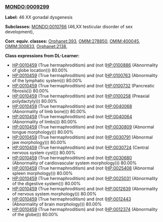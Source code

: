 
### [MONDO:0009299](http://purl.obolibrary.org/obo/MONDO_0009299)
**Label:** 46 XX gonadal dysgenesis

**Subclasses:** [MONDO:0010766](http://purl.obolibrary.org/obo/MONDO_0010766) (46,XX testicular disorder of sex development), 

**Corr. equiv. classes:** [Orphanet:393](http://www.orpha.net/ORDO/Orphanet_393), [OMIM:278850](http://purl.obolibrary.org/obo/OMIM_278850), [OMIM:400045](http://purl.obolibrary.org/obo/OMIM_400045), [OMIM:300833](http://purl.obolibrary.org/obo/OMIM_300833), [Orphanet:2138](http://www.orpha.net/ORDO/Orphanet_2138), 

**Class expressions from DL-Learner:**

- [HP:0010459](http://purl.obolibrary.org/obo/HP_0010459) (True hermaphroditism) and (not ([HP:0100886](http://purl.obolibrary.org/obo/HP_0100886) (Abnormality of globe location))) 80.00%
- [HP:0010459](http://purl.obolibrary.org/obo/HP_0010459) (True hermaphroditism) and (not ([HP:0100763](http://purl.obolibrary.org/obo/HP_0100763) (Abnormality of the lymphatic system))) 80.00%
- [HP:0010459](http://purl.obolibrary.org/obo/HP_0010459) (True hermaphroditism) and (not ([HP:0100732](http://purl.obolibrary.org/obo/HP_0100732) (Pancreatic fibrosis))) 80.00%
- [HP:0010459](http://purl.obolibrary.org/obo/HP_0010459) (True hermaphroditism) and (not ([HP:0100258](http://purl.obolibrary.org/obo/HP_0100258) (Preaxial polydactyly))) 80.00%
- [HP:0010459](http://purl.obolibrary.org/obo/HP_0010459) (True hermaphroditism) and (not ([HP:0040068](http://purl.obolibrary.org/obo/HP_0040068) (Abnormality of limb bone))) 80.00%
- [HP:0010459](http://purl.obolibrary.org/obo/HP_0010459) (True hermaphroditism) and (not ([HP:0040064](http://purl.obolibrary.org/obo/HP_0040064) (Abnormality of limbs))) 80.00%
- [HP:0010459](http://purl.obolibrary.org/obo/HP_0010459) (True hermaphroditism) and (not ([HP:0030809](http://purl.obolibrary.org/obo/HP_0030809) (Abnormal tongue morphology))) 80.00%
- [HP:0010459](http://purl.obolibrary.org/obo/HP_0010459) (True hermaphroditism) and (not ([HP:0030791](http://purl.obolibrary.org/obo/HP_0030791) (Abnormal jaw morphology))) 80.00%
- [HP:0010459](http://purl.obolibrary.org/obo/HP_0010459) (True hermaphroditism) and (not ([HP:0030724](http://purl.obolibrary.org/obo/HP_0030724) (Central nervous system cyst))) 80.00%
- [HP:0010459](http://purl.obolibrary.org/obo/HP_0010459) (True hermaphroditism) and (not ([HP:0030680](http://purl.obolibrary.org/obo/HP_0030680) (Abnormality of cardiovascular system morphology))) 80.00%
- [HP:0010459](http://purl.obolibrary.org/obo/HP_0010459) (True hermaphroditism) and (not ([HP:0025408](http://purl.obolibrary.org/obo/HP_0025408) (Abnormal spleen morphology))) 80.00%
- [HP:0010459](http://purl.obolibrary.org/obo/HP_0010459) (True hermaphroditism) and (not ([HP:0025031](http://purl.obolibrary.org/obo/HP_0025031) (Abnormality of the digestive system))) 80.00%
- [HP:0010459](http://purl.obolibrary.org/obo/HP_0010459) (True hermaphroditism) and (not ([HP:0012639](http://purl.obolibrary.org/obo/HP_0012639) (Abnormality of nervous system morphology))) 80.00%
- [HP:0010459](http://purl.obolibrary.org/obo/HP_0010459) (True hermaphroditism) and (not ([HP:0012443](http://purl.obolibrary.org/obo/HP_0012443) (Abnormality of brain morphology))) 80.00%
- [HP:0010459](http://purl.obolibrary.org/obo/HP_0010459) (True hermaphroditism) and (not ([HP:0012374](http://purl.obolibrary.org/obo/HP_0012374) (Abnormality of the globe))) 80.00%


